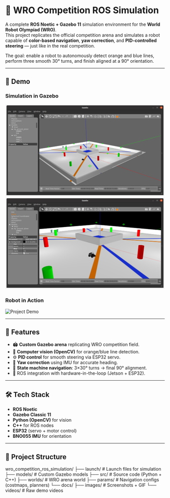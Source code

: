 # 🤖 WRO Competition ROS Simulation

A complete **ROS Noetic + Gazebo 11** simulation environment for the **World Robot Olympiad (WRO)**.  
This project replicates the official competition arena and simulates a robot capable of **color-based navigation**, **yaw correction**, and **PID-controlled steering** — just like in the real competition.

The goal: enable a robot to autonomously detect orange and blue lines, perform three smooth 30° turns, and finish aligned at a 90° orientation.

---

## 📸 Demo

### Simulation in Gazebo
![Arena Screenshot 1](docs/images/arena1.jpeg)  
![Arena Screenshot 2](docs/images/arena2.jpeg)

### Robot in Action
![Project Demo](docs/images/demo.gif)

---

## 🚀 Features
- 🏟️ **Custom Gazebo arena** replicating WRO competition field.  
- 🎥 **Computer vision (OpenCV)** for orange/blue line detection.  
- ⚙️ **PID control** for smooth steering via ESP32 servo.  
- 🧭 **Yaw correction** using IMU for accurate heading.  
- 🔄 **State machine navigation**: 3×30° turns → final 90° alignment.  
- 🔌 ROS integration with hardware-in-the-loop (Jetson + ESP32).  

---

## 🛠️ Tech Stack
- **ROS Noetic**  
- **Gazebo Classic 11**  
- **Python (OpenCV)** for vision  
- **C++** for ROS nodes  
- **ESP32** (servo + motor control)  
- **BNO055 IMU** for orientation  

---

## 📂 Project Structure

wro_competition_ros_simulation/
├── launch/ # Launch files for simulation
├── models/ # Custom Gazebo models
├── src/ # Source code (Python + C++)
├── worlds/ # WRO arena world
├── params/ # Navigation configs (costmaps, planners)
└── docs/
├── images/ # Screenshots + GIF
└── videos/ # Raw demo videos

